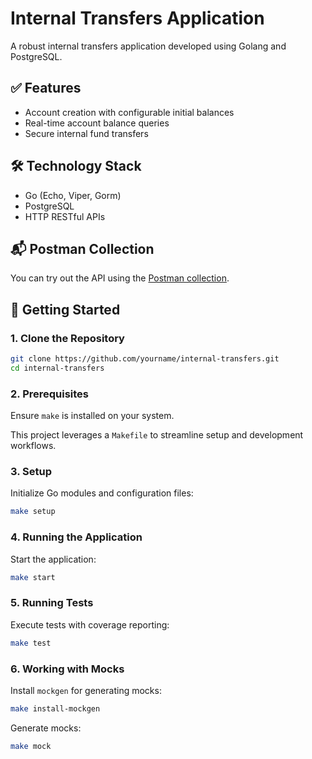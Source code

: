 # Internal Transfers Application

A robust internal transfers application developed using Golang and PostgreSQL.

## ✅ Features

- Account creation with configurable initial balances
- Real-time account balance queries
- Secure internal fund transfers

## 🛠 Technology Stack

- Go (Echo, Viper, Gorm)
- PostgreSQL
- HTTP RESTful APIs

## 📬 Postman Collection

You can try out the API using the [Postman collection](docs/postman.json).

## 🚀 Getting Started

### 1. Clone the Repository

```bash
git clone https://github.com/yourname/internal-transfers.git
cd internal-transfers
```

### 2. Prerequisites

Ensure `make` is installed on your system.

This project leverages a `Makefile` to streamline setup and development workflows.

### 3. Setup

Initialize Go modules and configuration files:

```bash
make setup
```

### 4. Running the Application

Start the application:

```bash
make start
```

### 5. Running Tests

Execute tests with coverage reporting:

```bash
make test
```

### 6. Working with Mocks

Install `mockgen` for generating mocks:

```bash
make install-mockgen
```

Generate mocks:

```bash
make mock
```
